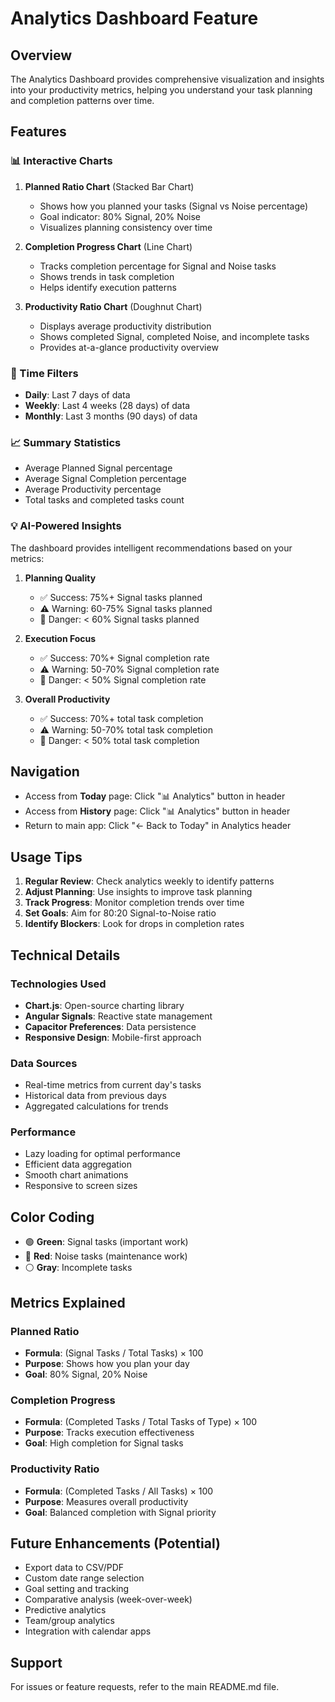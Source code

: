 # Analytics Dashboard Feature

## Overview
The Analytics Dashboard provides comprehensive visualization and insights into your productivity metrics, helping you understand your task planning and completion patterns over time.

## Features

### 📊 Interactive Charts
1. **Planned Ratio Chart** (Stacked Bar Chart)
   - Shows how you planned your tasks (Signal vs Noise percentage)
   - Goal indicator: 80% Signal, 20% Noise
   - Visualizes planning consistency over time

2. **Completion Progress Chart** (Line Chart)
   - Tracks completion percentage for Signal and Noise tasks
   - Shows trends in task completion
   - Helps identify execution patterns

3. **Productivity Ratio Chart** (Doughnut Chart)
   - Displays average productivity distribution
   - Shows completed Signal, completed Noise, and incomplete tasks
   - Provides at-a-glance productivity overview

### 📅 Time Filters
- **Daily**: Last 7 days of data
- **Weekly**: Last 4 weeks (28 days) of data
- **Monthly**: Last 3 months (90 days) of data

### 📈 Summary Statistics
- Average Planned Signal percentage
- Average Signal Completion percentage
- Average Productivity percentage
- Total tasks and completed tasks count

### 💡 AI-Powered Insights
The dashboard provides intelligent recommendations based on your metrics:

1. **Planning Quality**
   - ✅ Success: 75%+ Signal tasks planned
   - ⚠️ Warning: 60-75% Signal tasks planned
   - 🚨 Danger: < 60% Signal tasks planned

2. **Execution Focus**
   - ✅ Success: 70%+ Signal completion rate
   - ⚠️ Warning: 50-70% Signal completion rate
   - 🚨 Danger: < 50% Signal completion rate

3. **Overall Productivity**
   - ✅ Success: 70%+ total task completion
   - ⚠️ Warning: 50-70% total task completion
   - 🚨 Danger: < 50% total task completion

## Navigation
- Access from **Today** page: Click "📊 Analytics" button in header
- Access from **History** page: Click "📊 Analytics" button in header
- Return to main app: Click "← Back to Today" in Analytics header

## Usage Tips

1. **Regular Review**: Check analytics weekly to identify patterns
2. **Adjust Planning**: Use insights to improve task planning
3. **Track Progress**: Monitor completion trends over time
4. **Set Goals**: Aim for 80:20 Signal-to-Noise ratio
5. **Identify Blockers**: Look for drops in completion rates

## Technical Details

### Technologies Used
- **Chart.js**: Open-source charting library
- **Angular Signals**: Reactive state management
- **Capacitor Preferences**: Data persistence
- **Responsive Design**: Mobile-first approach

### Data Sources
- Real-time metrics from current day's tasks
- Historical data from previous days
- Aggregated calculations for trends

### Performance
- Lazy loading for optimal performance
- Efficient data aggregation
- Smooth chart animations
- Responsive to screen sizes

## Color Coding
- 🟢 **Green**: Signal tasks (important work)
- 🔴 **Red**: Noise tasks (maintenance work)
- ⚪ **Gray**: Incomplete tasks

## Metrics Explained

### Planned Ratio
- **Formula**: (Signal Tasks / Total Tasks) × 100
- **Purpose**: Shows how you plan your day
- **Goal**: 80% Signal, 20% Noise

### Completion Progress
- **Formula**: (Completed Tasks / Total Tasks of Type) × 100
- **Purpose**: Tracks execution effectiveness
- **Goal**: High completion for Signal tasks

### Productivity Ratio
- **Formula**: (Completed Tasks / All Tasks) × 100
- **Purpose**: Measures overall productivity
- **Goal**: Balanced completion with Signal priority

## Future Enhancements (Potential)
- Export data to CSV/PDF
- Custom date range selection
- Goal setting and tracking
- Comparative analysis (week-over-week)
- Predictive analytics
- Team/group analytics
- Integration with calendar apps

## Support
For issues or feature requests, refer to the main README.md file.
